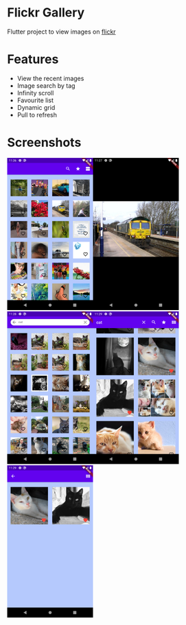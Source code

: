 # Flickr Gallery

Flutter project to view images on [flickr](https://www.flickr.com/)

# Features

- View the recent images
- Image search by tag
- Infinity scroll
- Favourite list
- Dynamic grid
- Pull to refresh

# Screenshots
<img width="200" alt="portfolio_view" src="screenshots/screenshot_1.png"><img width="200" alt="portfolio_view" src="screenshots/screenshot_2.png"><img width="200" alt="portfolio_view" src="screenshots/screenshot_3.png"><img width="200" alt="portfolio_view" src="screenshots/screenshot_4.png"><img width="200" alt="portfolio_view" src="screenshots/screenshot_5.png">
